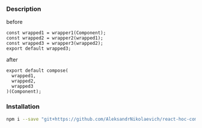 ### Description

before

    const wrapped1 = wrapper1(Component);
    const wrapped2 = wrapper2(wrapped1);
    const wrapped3 = wrapper3(wrapped2);
    export default wrapped3;

after

    export default compose(
      wrapped1,
      wrapped2,
      wrapped3
    )(Component);

### Installation

```sh
npm i --save "git+https://github.com/AleksandrNikolaevich/react-hoc-compose.git"
```

